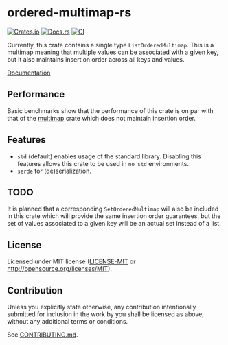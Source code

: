 # ordered-multimap-rs

[![Crates.io](https://img.shields.io/crates/v/ordered-multimap.svg)](https://crates.io/crates/ordered-multimap)
[![Docs.rs](https://docs.rs/ordered-multimap/badge.svg)](https://docs.rs/ordered-multimap)
[![CI](https://github.com/sgodwincs/ordered-multimap-rs/workflows/CI/badge.svg)](https://github.com/sgodwincs/ordered-multimap-rs/actions)

Currently, this crate contains a single type `ListOrderedMultimap`. This is a multimap meaning that
multiple values can be associated with a given key, but it also maintains insertion order across all
keys and values.

[Documentation](https://docs.rs/ordered-multimap/)

## Performance

Basic benchmarks show that the performance of this crate is on par with that of the
[multimap](https://crates.io/crates/multimap) crate which does not maintain insertion order.

## Features

 - `std` (default) enables usage of the standard library. Disabling this features allows this crate to be used in `no_std` environments.
 - `serde` for (de)serialization.

## TODO

It is planned that a corresponding `SetOrderedMultimap` will also be included in this crate which
will provide the same insertion order guarantees, but the set of values associated to a given key
will be an actual set instead of a list.

## License

Licensed under MIT license ([LICENSE-MIT](LICENSE-MIT) or http://opensource.org/licenses/MIT).

## Contribution

Unless you explicitly state otherwise, any contribution intentionally submitted for inclusion in the work by you
shall be licensed as above, without any additional terms or conditions.

See [CONTRIBUTING.md](CONTRIBUTING.md).
